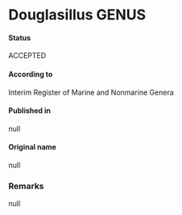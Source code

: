# Douglasillus GENUS

#### Status
ACCEPTED

#### According to
Interim Register of Marine and Nonmarine Genera

#### Published in
null

#### Original name
null

### Remarks
null